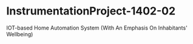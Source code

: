 # InstrumentationProject-1402-02
IOT-based Home Automation System (With An Emphasis On Inhabitants' Wellbeing)
